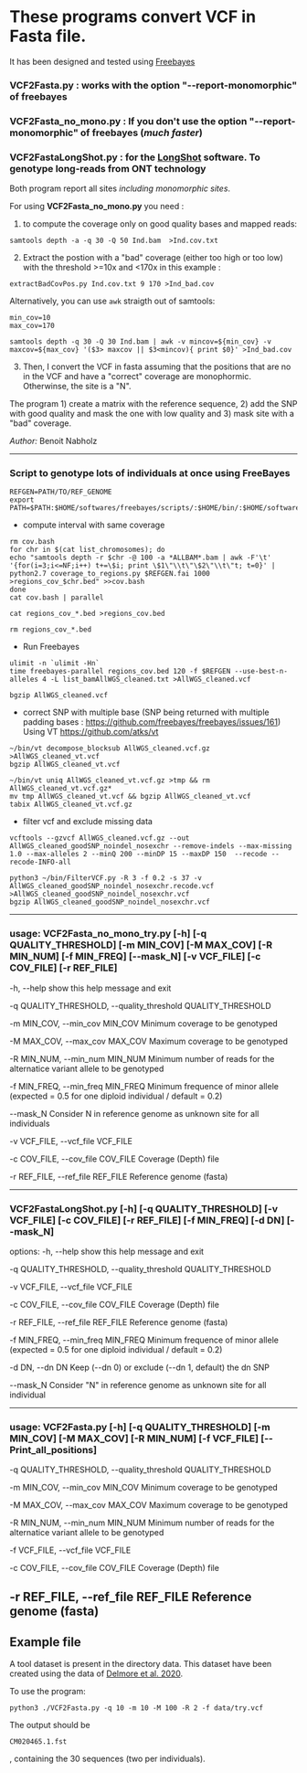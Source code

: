 # These programs convert VCF in Fasta file. 

It has been designed and tested using [Freebayes](https://github.com/freebayes/freebayes)

### VCF2Fasta.py : works with the option "--report-monomorphic" of freebayes

### VCF2Fasta_no_mono.py : If you don't use the option "--report-monomorphic" of freebayes (*much faster*)

### VCF2FastaLongShot.py : for the [LongShot](https://github.com/pjedge/longshot) software. To genotype long-reads from ONT technology

Both program report all sites *including monomorphic sites*.

For using **VCF2Fasta_no_mono.py** you need :

1) to compute the coverage only on good quality bases and mapped reads:
```
samtools depth -a -q 30 -Q 50 Ind.bam  >Ind.cov.txt
```

2) Extract the postion with a "bad" coverage (either too high or too low) with the threshold >=10x and <170x in this example :
```
extractBadCovPos.py Ind.cov.txt 9 170 >Ind_bad.cov
```

Alternatively, you can use `awk` straigth out of samtools:
```
min_cov=10
max_cov=170

samtools depth -q 30 -Q 30 Ind.bam | awk -v mincov=${min_cov} -v maxcov=${max_cov} '($3> maxcov || $3<mincov){ print $0}' >Ind_bad.cov
```

3) Then, I convert the VCF in fasta assuming that the positions that are no in the VCF and have a 
"correct" coverage are monophormic. Otherwinse, the site is a "N". 

The program 1) create a matrix with the reference sequence, 2) add the SNP with good quality and 
mask the one with low quality and 3) mask site with a "bad" coverage.

*Author:* Benoit Nabholz

--------
### Script to genotype lots of individuals at once using FreeBayes

```
REFGEN=PATH/TO/REF_GENOME
export PATH=$PATH:$HOME/softwares/freebayes/scripts/:$HOME/bin/:$HOME/softwares/freebayes/vcflib/scripts/:$HOME/softwares/freebayes/vcflib/bin/:/media/bigvol/benoit/softwares/speedseq/bin/
```


- compute interval with same coverage
```
rm cov.bash
for chr in $(cat list_chromosomes); do
echo "samtools depth -r $chr -@ 100 -a *ALLBAM*.bam | awk -F'\t'  '{for(i=3;i<=NF;i++) t+=\$i; print \$1\"\\t\"\$2\"\\t\"t; t=0}' | python2.7 coverage_to_regions.py $REFGEN.fai 1000 >regions_cov_$chr.bed" >>cov.bash
done
cat cov.bash | parallel

cat regions_cov_*.bed >regions_cov.bed

rm regions_cov_*.bed

```

- Run Freebayes
```
ulimit -n `ulimit -Hn`
time freebayes-parallel regions_cov.bed 120 -f $REFGEN --use-best-n-alleles 4 -L list_bamAllWGS_cleaned.txt >AllWGS_cleaned.vcf

bgzip AllWGS_cleaned.vcf
```

- correct SNP with multiple base  (SNP being returned with multiple padding bases : https://github.com/freebayes/freebayes/issues/161)
Using VT https://github.com/atks/vt
```
~/bin/vt decompose_blocksub AllWGS_cleaned.vcf.gz >AllWGS_cleaned_vt.vcf
bgzip AllWGS_cleaned_vt.vcf

~/bin/vt uniq AllWGS_cleaned_vt.vcf.gz >tmp && rm AllWGS_cleaned_vt.vcf.gz*
mv tmp AllWGS_cleaned_vt.vcf && bgzip AllWGS_cleaned_vt.vcf
tabix AllWGS_cleaned_vt.vcf.gz
```

- filter vcf and exclude missing data
```
vcftools --gzvcf AllWGS_cleaned.vcf.gz --out AllWGS_cleaned_goodSNP_noindel_nosexchr --remove-indels --max-missing 1.0 --max-alleles 2 --minQ 200 --minDP 15 --maxDP 150  --recode --recode-INFO-all

python3 ~/bin/FilterVCF.py -R 3 -f 0.2 -s 37 -v AllWGS_cleaned_goodSNP_noindel_nosexchr.recode.vcf >AllWGS_cleaned_goodSNP_noindel_nosexchr.vcf
bgzip AllWGS_cleaned_goodSNP_noindel_nosexchr.vcf
```                   


--------

### usage: VCF2Fasta_no_mono_try.py [-h] [-q QUALITY_THRESHOLD] [-m MIN_COV] [-M MAX_COV] [-R MIN_NUM] [-f MIN_FREQ] [--mask_N] [-v VCF_FILE] [-c COV_FILE] [-r REF_FILE]

  -h, --help            show this help message and exit
  
  -q QUALITY_THRESHOLD, --quality_threshold QUALITY_THRESHOLD
  
  -m MIN_COV, --min_cov MIN_COV
                        Minimum coverage to be genotyped
                        
  -M MAX_COV, --max_cov MAX_COV
                        Maximum coverage to be genotyped
                        
  -R MIN_NUM, --min_num MIN_NUM
                        Minimum number of reads for the alternatice variant allele to be genotyped
                        
  -f MIN_FREQ, --min_freq MIN_FREQ
                        Minimum frequence of minor allele (expected = 0.5 for one diploid individual / default = 0.2)
                        
  --mask_N              Consider N in reference genome as unknown site for all individuals
  
  -v VCF_FILE, --vcf_file VCF_FILE
  
  -c COV_FILE, --cov_file COV_FILE
                        Coverage (Depth) file
  
  -r REF_FILE, --ref_file REF_FILE
                        Reference genome (fasta)

--------
###     VCF2FastaLongShot.py [-h] [-q QUALITY_THRESHOLD] [-v VCF_FILE] [-c COV_FILE] [-r REF_FILE] [-f MIN_FREQ] [-d DN] [--mask_N]
 
options:
  -h, --help            show this help message and exit
  
  -q QUALITY_THRESHOLD, --quality_threshold QUALITY_THRESHOLD
  
  -v VCF_FILE, --vcf_file VCF_FILE
  
  -c COV_FILE, --cov_file COV_FILE
                        Coverage (Depth) file
                        
  -r REF_FILE, --ref_file REF_FILE
                        Reference genome (fasta)
                        
  -f MIN_FREQ, --min_freq MIN_FREQ
                        Minimum frequence of minor allele (expected = 0.5 for one diploid individual / default = 0.2)
                        
  -d DN, --dn DN        Keep (--dn 0) or exclude (--dn 1, default) the dn SNP
  
  --mask_N              Consider "N" in reference genome as unknown site for all individual

--------

### usage: VCF2Fasta.py [-h] [-q QUALITY_THRESHOLD] [-m MIN_COV] [-M MAX_COV] [-R MIN_NUM] [-f VCF_FILE] [--Print_all_positions]


  -q QUALITY_THRESHOLD, --quality_threshold QUALITY_THRESHOLD

  
  -m MIN_COV, --min_cov MIN_COV
                        Minimum coverage to be genotyped


  -M MAX_COV, --max_cov MAX_COV
                        Maximum coverage to be genotyped


  -R MIN_NUM, --min_num MIN_NUM
                        Minimum number of reads for the alternatice variant allele to be genotyped


  -f VCF_FILE, --vcf_file VCF_FILE

  -c COV_FILE, --cov_file COV_FILE
                        Coverage (Depth) file

  -r REF_FILE, --ref_file REF_FILE
                        Reference genome (fasta)
-----

## Example file
A tool dataset is present in the directory data. This dataset have been created using the data of [Delmore et al. 2020](https://elifesciences.org/articles/54462).


To use the program:
``` 
python3 ./VCF2Fasta.py -q 10 -m 10 -M 100 -R 2 -f data/try.vcf
```

The output should be
```
CM020465.1.fst
```
, containing the 30 sequences (two per individuals).


